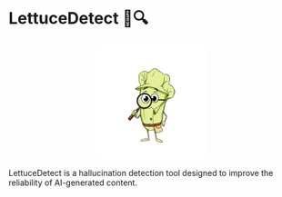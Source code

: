 # LettuceDetect 🥬🔍

<p align="center">
  <img src="assets/lettuce_detective.png" alt="LettuceDetect Logo" width="200"/>
</p>

LettuceDetect is a hallucination detection tool designed to improve the reliability of AI-generated content.